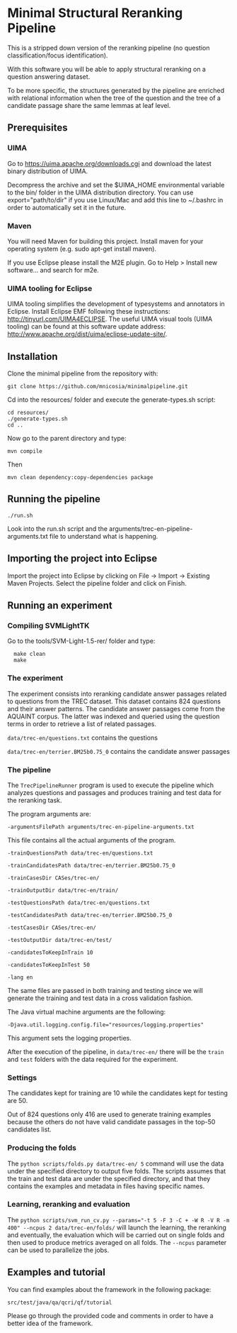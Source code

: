 # Minimal Structural Reranking Pipeline

This is a stripped down version of the reranking pipeline (no question classification/focus identification).  

With this software you will be able to apply structural reranking on a question answering dataset.  

To be more specific, the structures generated by the pipeline are enriched with relational information when the tree of the question and the tree of a candidate passage share the same lemmas at leaf level.

## Prerequisites

### UIMA

Go to https://uima.apache.org/downloads.cgi and download the latest binary distribution of UIMA.  

Decompress the archive and set the $UIMA_HOME environmental variable to the bin/ folder in the
UIMA distribution directory. You can use export="path/to/dir" if you use Linux/Mac and add this line
to ~/.bashrc in order to automatically set it in the future.

### Maven

You will need Maven for building this project. Install maven for your operating system (e.g. sudo
apt-get install maven).  

If you use Eclipse please install the M2E plugin. Go to Help > Install new software... and search
for m2e.

### UIMA tooling for Eclipse

UIMA tooling simplifies the development of typesystems and annotators in Eclipse. Install Eclipse EMF
following these instructions: http://tinyurl.com/UIMA4ECLIPSE. The useful UIMA visual
tools (UIMA tooling) can be found at this software update address:
http://www.apache.org/dist/uima/eclipse-update-site/.

## Installation

Clone the minimal pipeline from the repository with:

```
git clone https://github.com/mnicosia/minimalpipeline.git
```

Cd into the resources/ folder and execute the generate-types.sh script:

```
cd resources/
./generate-types.sh
cd ..
```

Now go to the parent directory and type:

```
mvn compile
```

Then

```
mvn clean dependency:copy-dependencies package
```

## Running the pipeline

```
./run.sh
```

Look into the run.sh script and the arguments/trec-en-pipeline-arguments.txt file to understand what is happening.  

## Importing the project into Eclipse

Import the project into Eclipse by clicking on File -> Import -> Existing Maven Projects. Select the pipeline folder and click on Finish.

## Running an experiment

### Compiling SVMLightTK

Go to the tools/SVM-Light-1.5-rer/ folder and type:

```
  make clean  
  make
```

### The experiment
The experiment consists into reranking candidate answer passages related to questions from the TREC dataset.
This dataset contains 824 questions and their answer patterns. The candidate answer passages come from the AQUAINT corpus. The latter was indexed and queried using the question terms in order to retrieve a list of related passages.

`data/trec-en/questions.txt` contains the questions

`data/trec-en/terrier.BM25b0.75_0` contains the candidate answer passages

### The pipeline

The `TrecPipelineRunner` program is used to execute the pipeline which analyzes questions and passages and produces training and test data for the reranking task.

The program arguments are:

`-argumentsFilePath arguments/trec-en-pipeline-arguments.txt`

This file contains all the actual arguments of the program.

`-trainQuestionsPath data/trec-en/questions.txt`

`-trainCandidatesPath data/trec-en/terrier.BM25b0.75_0`

`-trainCasesDir CASes/trec-en/`

`-trainOutputDir data/trec-en/train/`

`-testQuestionsPath data/trec-en/questions.txt`

`-testCandidatesPath data/trec-en/terrier.BM25b0.75_0`

`-testCasesDir CASes/trec-en/`

`-testOutputDir data/trec-en/test/`

`-candidatesToKeepInTrain 10`

`-candidatesToKeepInTest 50`

`-lang en`

The same files are passed in both training and testing since we will generate the training and test data in a cross validation fashion.

The Java virtual machine arguments are the following:

`-Djava.util.logging.config.file="resources/logging.properties"`

This argument sets the logging properties.

After the execution of the pipeline, in `data/trec-en/` there will be the `train` and `test` folders with the data required for the experiment.

### Settings

The candidates kept for training are 10 while the candidates kept for testing are 50.

Out of 824 questions only 416 are used to generate training examples because the others do not have valid candidate passages in the top-50 candidates list.

### Producing the folds

The `python scripts/folds.py data/trec-en/ 5` command will use the data under the specified directory to output five folds. The scripts assumes that the train and test data are under the specified directory, and that they contains the examples and metadata in files having specific names.

### Learning, reranking and evaluation

The `python scripts/svm_run_cv.py --params="-t 5 -F 3 -C + -W R -V R -m 400" --ncpus 2 data/trec-en/folds/` will launch the learning, the reranking and eventually, the evaluation which will be carried out on single folds and then used to produce metrics averaged on all folds. The `--ncpus` parameter can be used to parallelize the jobs.
 
## Examples and tutorial

You can find examples about the framework in the following package:

```
src/test/java/qa/qcri/qf/tutorial
```

Please go through the provided code and comments in order to have a better idea of the framework.
